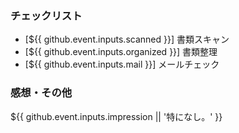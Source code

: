 ### チェックリスト
* [${{ github.event.inputs.scanned }}] 書類スキャン
* [${{ github.event.inputs.organized }}] 書類整理
* [${{ github.event.inputs.mail }}] メールチェック

### 感想・その他
${{ github.event.inputs.impression || '特になし。' }}
